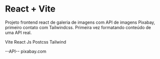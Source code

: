# React + Vite

Projeto frontend react de galeria de imagens com API de imagens Pixabay, primeiro contato com Tailwindcss.
Primeira vez formatando conteúdo de uma API real.

Vite
React
Js
Postcss
Tailwind

--API-- pixabay.com

